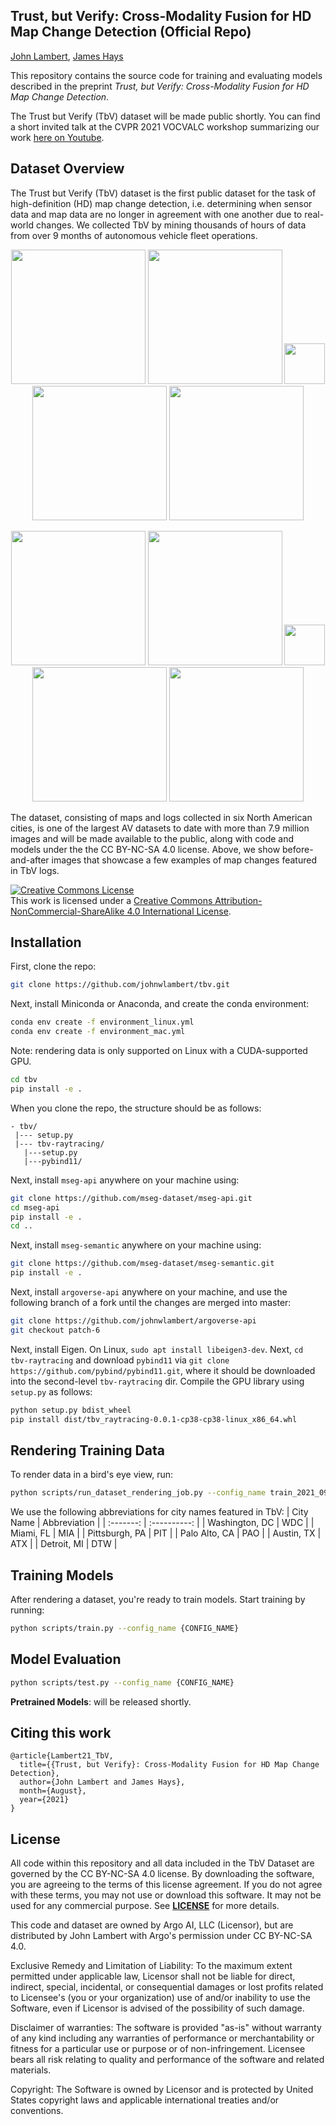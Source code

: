 ## Trust, but Verify: Cross-Modality Fusion for HD Map Change Detection (Official Repo)
[John Lambert](https://johnwlambert.github.io/), [James Hays](https://www.cc.gatech.edu/~hays/)

This repository contains the source code for training and evaluating models described in the preprint *Trust, but Verify: Cross-Modality Fusion for HD Map Change Detection*.

The Trust but Verify (TbV) dataset will be made public shortly. You can find a short invited talk at the CVPR 2021 VOCVALC workshop summarizing our work [here on Youtube](https://youtu.be/JeTZbCuyeM8?t=3735).

## Dataset Overview

The Trust but Verify (TbV) dataset is the first public dataset for the task of high-definition (HD) map change detection, i.e. determining when sensor data and map data are no longer in agreement with one another due to real-world changes. We collected TbV by mining thousands of hours of data from over 9 months of autonomous vehicle fleet operations.

[//]: # (row 1)
[//]: # (YEDRWy1MYuf5IONz4gQmQwAVuVQzkovm__2020-07-02-Z1F0055, YEDRWy1MYuf5IONz4gQmQwAVuVQzkovm__2020-11-10-Z1F0014, blank)
[//]: # (Nr6t0auYyTEC42fJNIqhkaSasyGjfV6E__2020-06-22-Z1F0064, Nr6t0auYyTEC42fJNIqhkaSasyGjfV6E__2020-10-12-Z1F0052)

<p align="center">
  <img src="https://user-images.githubusercontent.com/16724970/131888454-791e26a0-ba8c-4152-b510-eac6acc6e8b0.jpeg" height="215">
  <img src="https://user-images.githubusercontent.com/16724970/131888462-f372ba49-4ea7-426a-922f-6aa805983616.jpeg" height="215">
  <img src="https://user-images.githubusercontent.com/16724970/131890666-e917acce-9329-49d4-aaf4-22d93b0165f8.jpg" height="65">
  <img src="https://user-images.githubusercontent.com/16724970/131889151-6cd72465-0fec-4be6-882e-18078c9ad48c.jpeg" height="215">
  <img src="https://user-images.githubusercontent.com/16724970/131889153-c76d60fd-24a0-4f61-82c6-114e616ca9b6.jpeg" height="215">
</p>

[//]: # (row 2)
[//]: # (bjalGQhAZWMLh50K0poYHX6GcXxnJPom__2020-06-23-Z1F0042, 9nS3_LogId79188___2020_10_22)
[//]: # (pbADFDy5ElABBs4vTFGnGtkQjTqIDKyD__2020-06-10-Z1F0049, pbADFDy5ElABBs4vTFGnGtkQjTqIDKyD__2020-07-23-Z1F0012____v2)

<p align="center">
  <img src="https://user-images.githubusercontent.com/16724970/131891417-8da39671-adc1-45d2-bd91-e4b67f6673a4.jpeg" height="215">
  <img src="https://user-images.githubusercontent.com/16724970/131891426-8737c7c7-40f5-4246-a101-30ac90c9743c.jpeg" height="215">
  <img src="https://user-images.githubusercontent.com/16724970/131890666-e917acce-9329-49d4-aaf4-22d93b0165f8.jpg" height="65">
  <img src="https://user-images.githubusercontent.com/16724970/131893541-0ef130ee-7b37-45d5-b8fa-8cf600f0f39f.jpeg" height="215">
  <img src="https://user-images.githubusercontent.com/16724970/131893551-1e6142a1-ac96-4843-a3a2-e8083a035e3b.jpeg" height="215">
</p>

The dataset, consisting of maps and logs collected in six North American cities, is one of the largest AV datasets to date with more than 7.9 million images and will be made available to the public, along with code and models under the the CC BY-NC-SA 4.0 license. Above, we show before-and-after images that showcase a few examples of map changes featured in TbV logs.

<a rel="license" href="http://creativecommons.org/licenses/by-nc-sa/4.0/"><img alt="Creative Commons License" style="border-width:0" src="https://i.creativecommons.org/l/by-nc-sa/4.0/88x31.png" /></a><br />This work is licensed under a <a rel="license" href="http://creativecommons.org/licenses/by-nc-sa/4.0/">Creative Commons Attribution-NonCommercial-ShareAlike 4.0 International License</a>.

## Installation

First, clone the repo:
```bash
git clone https://github.com/johnwlambert/tbv.git
```
Next, install Miniconda or Anaconda, and create the conda environment:
```bash
conda env create -f environment_linux.yml
conda env create -f environment_mac.yml
```
Note: rendering data is only supported on Linux with a CUDA-supported GPU.
```bash
cd tbv
pip install -e .
```
When you clone the repo, the structure should be as follows:
```
- tbv/
 |--- setup.py
 |--- tbv-raytracing/
   |---setup.py
   |---pybind11/
```
Next, install `mseg-api` anywhere on your machine using:
```bash
git clone https://github.com/mseg-dataset/mseg-api.git
cd mseg-api
pip install -e .
cd ..
```
Next, install `mseg-semantic` anywhere on your machine using:
```bash
git clone https://github.com/mseg-dataset/mseg-semantic.git
pip install -e .
```
Next, install `argoverse-api` anywhere on your machine, and use the following branch of a fork until the changes are merged into master:
```bash
git clone https://github.com/johnwlambert/argoverse-api
git checkout patch-6
```

Next, install Eigen. On Linux, `sudo apt install libeigen3-dev`. Next, `cd tbv-raytracing` and download `pybind11` via `git clone https://github.com/pybind/pybind11.git`, where it should be downloaded into the second-level `tbv-raytracing` dir.
Compile the GPU library using `setup.py` as follows:
```bash
python setup.py bdist_wheel
pip install dist/tbv_raytracing-0.0.1-cp38-cp38-linux_x86_64.whl
```


## Rendering Training Data

To render data in a bird's eye view, run:
```bash
python scripts/run_dataset_rendering_job.py --config_name train_2021_09_04_bev_synthetic_config_t5820.yaml
```

We use the following abbreviations for city names featured in TbV:
| City Name | Abbreviation | 
| :-------: | :----------: |
| Washington, DC | WDC |
| Miami, FL | MIA |
| Pittsburgh, PA | PIT |
| Palo Alto, CA | PAO | 
| Austin, TX | ATX | 
| Detroit, MI | DTW |


## Training Models

After rendering a dataset, you're ready to train models. Start training by running:
```bash
python scripts/train.py --config_name {CONFIG_NAME}
```

## Model Evaluation

```bash
python scripts/test.py --config_name {CONFIG_NAME}
```

**Pretrained Models**: will be released shortly.

## Citing this work
```
@article{Lambert21_TbV,
  title={{Trust, but Verify}: Cross-Modality Fusion for HD Map Change Detection},
  author={John Lambert and James Hays},
  month={August},
  year={2021}
}
```

## License

All code within this repository and all data included in the TbV Dataset are governed by the CC BY-NC-SA 4.0 license. By downloading the software, you are agreeing to the terms of this license agreement. If you do not agree with these terms, you may not use or download this software. It may not be used for any commercial purpose. See **[LICENSE](./LICENSE)** for more details.

This code and dataset are owned by Argo AI, LLC (Licensor), but are distributed by John Lambert with Argo's permission under CC BY-NC-SA 4.0. 

Exclusive Remedy and Limitation of Liability: To the maximum extent permitted under applicable law, Licensor shall not be liable for direct, indirect, special, incidental, or consequential damages or lost profits related to Licensee's (you or your organization) use of and/or inability to use the Software, even if Licensor is advised of the possibility of such damage.

Disclaimer of warranties: The software is provided "as-is" without warranty of any kind including any warranties of performance or merchantability or fitness for a particular use or purpose or of non-infringement. Licensee bears all risk relating to quality and performance of the software and related materials.

Copyright: The Software is owned by Licensor and is protected by United States copyright laws and applicable international treaties and/or conventions.
